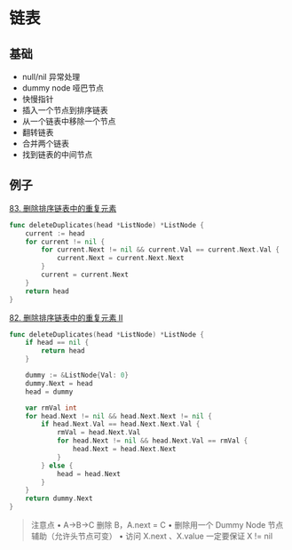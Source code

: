 # 链表

## 基础

* null/nil 异常处理
* dummy node 哑巴节点
* 快慢指针
* 插入一个节点到排序链表
* 从一个链表中移除一个节点
* 翻转链表
* 合并两个链表
* 找到链表的中间节点

## 例子

[83. 删除排序链表中的重复元素](https://leetcode.cn/problems/remove-duplicates-from-sorted-list/)

```go
func deleteDuplicates(head *ListNode) *ListNode {
    current := head
    for current != nil {
        for current.Next != nil && current.Val == current.Next.Val {
            current.Next = current.Next.Next
        }
        current = current.Next
    }
    return head
}
```

[82. 删除排序链表中的重复元素 II](https://leetcode.cn/problems/remove-duplicates-from-sorted-list-ii/)

```go
func deleteDuplicates(head *ListNode) *ListNode {
    if head == nil {
        return head
    }

    dummy := &ListNode{Val: 0}
    dummy.Next = head
    head = dummy

    var rmVal int
    for head.Next != nil && head.Next.Next != nil {
        if head.Next.Val == head.Next.Next.Val {
            rmVal = head.Next.Val
            for head.Next != nil && head.Next.Val == rmVal {
                head.Next = head.Next.Next
            }
        } else {
            head = head.Next
        }
    }
    return dummy.Next
}
```

> 注意点 • A->B->C 删除 B，A.next = C • 删除用一个 Dummy Node 节点辅助（允许头节点可变） • 访问 X.next 、X.value 一定要保证 X != nil
